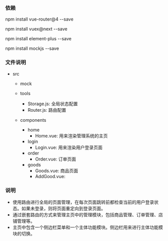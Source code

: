 
### 依赖

npm install vue-router@4 --save

npm install vuex@next --save

npm install element-plus --save

npm install mockjs --save


### 文件说明

- src
    - mock
        
    - tools
        - Storage.js: 全局状态配置
        - Router.js: 路由配置
    - components
        - home
            - Home.vue: 用来渲染管理系统的主页
        - login
            - Login.vue: 用来渲染用户登录页面
        - order
            - Order.vue: 订单页面
        - goods
            - Goods.vue: 商品页面
            - AddGood.vue: 


### 说明

- 使用路由进行全局的页面管理，在每次页面跳转前都检查当前的用户登录状态。如果未登录，则将页面重定向到登录页面。
- 通过嵌套路由的方式来管理主页中的管理模块，包括商品管理、订单管理、店铺管理等。
- 主页中包含一个侧边栏菜单和一个主体功能模块。侧边栏用来进行主体功能模块的切换。

